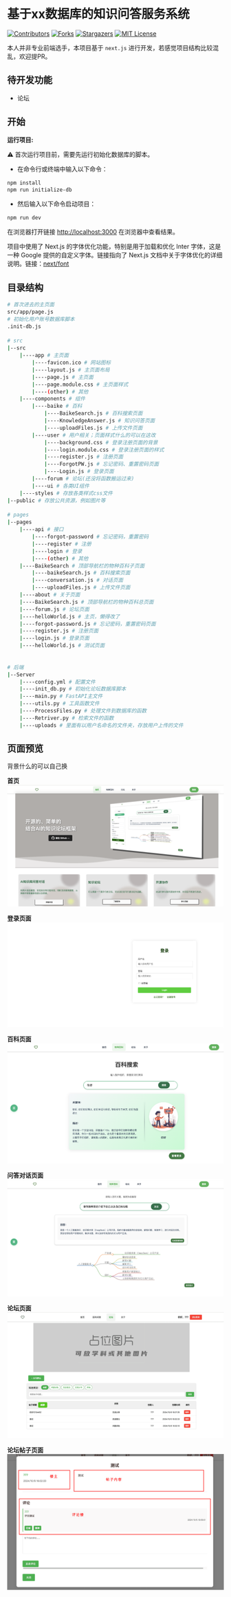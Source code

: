 # 基于xx数据库的知识问答服务系统

<!-- PROJECT SHIELDS -->
[![Contributors][contributors-shield]][contributors-url]
[![Forks][forks-shield]][forks-url]
[![Stargazers][stars-shield]][stars-url]
[![MIT License][license-shield]][license-url]
<!-- PROJECT LOGO -->

本人并非专业前端选手，本项目基于 `next.js` 进行开发，若感觉项目结构比较混乱，欢迎提PR。


## 待开发功能
- 论坛


## 开始
**运行项目:**

⚠️ 首次运行项目前，需要先运行初始化数据库的脚本。
- 在命令行或终端中输入以下命令：
```bash
npm install
npm run initialize-db
```

- 然后输入以下命令启动项目：
```bash
npm run dev
```

在浏览器打开链接 [http://localhost:3000](http://localhost:3000) 在浏览器中查看结果。

项目中使用了 Next.js 的字体优化功能，特别是用于加载和优化 Inter 字体，这是一种 Google 提供的自定义字体。链接指向了 Next.js 文档中关于字体优化的详细说明。链接：[next/font](https://nextjs.org/docs/basic-features/font-optimization)

## 目录结构
```bash
# 首次进去的主页面
src/app/page.js
# 初始化用户账号数据库脚本
.init-db.js

# src
|--src
    |----app # 主页面
        |----favicon.ico # 网站图标
        |----layout.js # 主页面布局
        |----page.js # 主页面
        |----page.module.css # 主页面样式
        |----(other) # 其他
    |----components # 组件
        |----baike # 百科
            |----BaikeSearch.js # 百科搜索页面
            |----KnowledgeAnswer.js # 知识问答页面
            |----uploadFiles.js # 上传文件页面
        |----user # 用户相关；页面样式什么的可以在这改
            |----background.css # 登录注册页面的背景
            |----login.module.css # 登录注册页面的样式
            |----register.js # 注册页面
            |----ForgotPW.js # 忘记密码、重置密码页面
            |----Login.js # 登录页面
        |----forum # 论坛(还没将函数搬运过来)
        |----ui # 各类UI组件
    |----styles # 存放各类样式css文件
|--public # 存放公共资源，例如图片等

# pages
|--pages
    |----api # 接口
        |----forgot-password # 忘记密码，重置密码
        |----register # 注册
        |----login # 登录
        |----(other) # 其他
    |----BaikeSearch # 顶部导航栏的物种百科子页面
        |----baikeSearch.js # 百科搜索页面
        |----conversation.js # 对话页面
        |----uploadFiles.js # 上传文件页面
    |----about # 关于页面
    |----BaikeSearch.js # 顶部导航栏的物种百科总页面
    |----forum.js # 论坛页面
    |----helloWorld.js # 主页，懒得改了
    |----forgot-password.js # 忘记密码，重置密码页面
    |----register.js # 注册页面
    |----login.js # 登录页面
    |----helloWorld.js # 测试页面


# 后端
|--Server
    |----config.yml # 配置文件
    |----init_db.py # 初始化论坛数据库脚本
    |----main.py # FastAPI主文件
    |----utils.py # 工具函数文件
    |----ProcessFiles.py # 处理文件到数据库的函数
    |----Retriver.py # 检索文件的函数
    |----uploads # 里面有以用户名命名的文件夹，存放用户上传的文件
```


## 页面预览

背景什么的可以自己换

**首页**
![首页](./public/imgs/首页.jpg)

**登录页面**
![登录](./public/imgs/登录.png)

**百科页面**
![百科](./public/imgs/百科.png)

**问答对话页面**
![问答对话](./public/imgs/问答.png)

**论坛页面**
![论坛](./public/imgs/论坛主页.png)

**论坛帖子页面**
![论坛帖子](./public/imgs/帖子详情.png)
<!-- links -->
[your-project-path]:Chal1ce/A-Single-Framework-For-KnowledgeBaseQA
[contributors-shield]: https://img.shields.io/github/contributors/Chal1ce/A-Single-Framework-For-KnowledgeBaseQA.svg?style=flat-square
[contributors-url]: https://github.com/Chal1ce/A-Single-Framework-For-KnowledgeBaseQA/graphs/contributors
[forks-shield]: https://img.shields.io/github/forks/Chal1ce/A-Single-Framework-For-KnowledgeBaseQA.svg?style=flat-square
[forks-url]: https://github.com/Chal1ce/A-Single-Framework-For-KnowledgeBaseQA/network/members
[stars-shield]: https://img.shields.io/github/stars/Chal1ce/A-Single-Framework-For-KnowledgeBaseQA.svg?style=flat-square
[stars-url]: https://github.com/Chal1ce/A-Single-Framework-For-KnowledgeBaseQA/stargazers
[issues-shield]: https://img.shields.io/github/issues/Chal1ce/A-Single-Framework-For-KnowledgeBaseQA.svg?style=flat-square
[issues-url]: https://img.shields.io/github/issues/Chal1ce/A-Single-Framework-For-KnowledgeBaseQA.svg
[license-shield]: https://img.shields.io/github/license/Chal1ce/A-Single-Framework-For-KnowledgeBaseQA.svg?style=flat-square
[license-url]: https://github.com/Chal1ce/A-Single-Framework-For-KnowledgeBaseQA/blob/master/LICENSE.txt
[linkedin-shield]: https://img.shields.io/badge/-LinkedIn-black.svg?style=flat-square&logo=linkedin&colorB=555
[linkedin-url]: https://linkedin.com/in/shaojintian